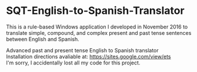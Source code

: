 # SQT-English-to-Spanish-Translator

This is a rule-based Windows application I developed in November 2016 to translate simple, compound, and complex present and past tense sentences between English and Spanish.

Advanced past and present tense English to Spanish translator</br>
Installation directions avaliable at: https://sites.google.com/view/ets</br></div>
I'm sorry, I accidentally lost all my code for this project. 
